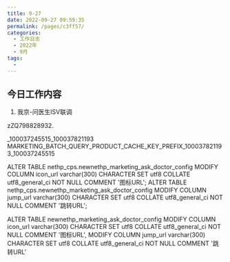 ```yaml
---
title: 9-27
date: 2022-09-27 09:59:35
permalink: /pages/c3ff57/
categories:
  - 工作日志
  - 2022年
  - 9月
tags:
  - 
---
```


## 今日工作内容
1. 我京-问医生ISV联调

zZQ798828932.

_100037245515_100037821193
MARKETING_BATCH_QUERY_PRODUCT_CACHE_KEY_PREFIX_100037821193_100037245515


ALTER TABLE nethp_cps.newnethp_marketing_ask_doctor_config MODIFY COLUMN icon_url varchar(300) CHARACTER SET utf8 COLLATE utf8_general_ci NOT NULL COMMENT '图标URL';
ALTER TABLE nethp_cps.newnethp_marketing_ask_doctor_config MODIFY COLUMN jump_url varchar(300) CHARACTER SET utf8 COLLATE utf8_general_ci NOT NULL COMMENT '跳转URL';


ALTER TABLE newnethp_marketing_ask_doctor_config MODIFY COLUMN icon_url varchar(300) CHARACTER SET utf8 COLLATE utf8_general_ci NOT NULL COMMENT '图标URL', MODIFY COLUMN jump_url varchar(300) CHARACTER SET utf8 COLLATE utf8_general_ci NOT NULL COMMENT '跳转URL'









  










